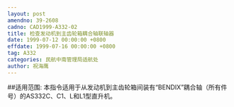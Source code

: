 ```yaml
---
layout: post
amendno: 39-2608
cadno: CAD1999-A332-02
title: 检查发动机到主齿轮箱耦合轴联轴器
date: 1999-07-12 00:00:00 +0800
effdate: 1999-07-16 00:00:00 +0800
tag: A332
categories: 民航中南管理局适航处
author: 祝海鹰
---
```


##适用范围:
本指令适用于从发动机到主齿轮箱间装有“BENDIX”耦合轴（所有件号）的AS332C、C1、L和L1型直升机。

